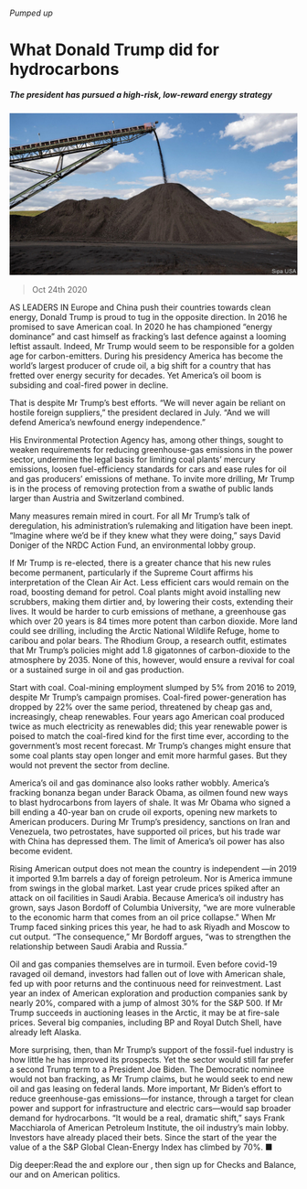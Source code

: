 ###### Pumped up

# What Donald Trump did for hydrocarbons 

##### The president has pursued a high-risk, low-reward energy strategy 

![image](images/20201024_USP501.jpg) 

> Oct 24th 2020 

AS LEADERS IN Europe and China push their countries towards clean energy, Donald Trump is proud to tug in the opposite direction. In 2016 he promised to save American coal. In 2020 he has championed “energy dominance” and cast himself as fracking’s last defence against a looming leftist assault. Indeed, Mr Trump would seem to be responsible for a golden age for carbon-emitters. During his presidency America has become the world’s largest producer of crude oil, a big shift for a country that has fretted over energy security for decades. Yet America’s oil boom is subsiding and coal-fired power in decline.

That is despite Mr Trump’s best efforts. “We will never again be reliant on hostile foreign suppliers,” the president declared in July. “And we will defend America’s newfound energy independence.”


His Environmental Protection Agency has, among other things, sought to weaken requirements for reducing greenhouse-gas emissions in the power sector, undermine the legal basis for limiting coal plants’ mercury emissions, loosen fuel-efficiency standards for cars and ease rules for oil and gas producers’ emissions of methane. To invite more drilling, Mr Trump is in the process of removing protection from a swathe of public lands larger than Austria and Switzerland combined.

Many measures remain mired in court. For all Mr Trump’s talk of deregulation, his administration’s rulemaking and litigation have been inept. “Imagine where we’d be if they knew what they were doing,” says David Doniger of the NRDC Action Fund, an environmental lobby group.

If Mr Trump is re-elected, there is a greater chance that his new rules become permanent, particularly if the Supreme Court affirms his interpretation of the Clean Air Act. Less efficient cars would remain on the road, boosting demand for petrol. Coal plants might avoid installing new scrubbers, making them dirtier and, by lowering their costs, extending their lives. It would be harder to curb emissions of methane, a greenhouse gas which over 20 years is 84 times more potent than carbon dioxide. More land could see drilling, including the Arctic National Wildlife Refuge, home to caribou and polar bears. The Rhodium Group, a research outfit, estimates that Mr Trump’s policies might add 1.8 gigatonnes of carbon-dioxide to the atmosphere by 2035. None of this, however, would ensure a revival for coal or a sustained surge in oil and gas production.

Start with coal. Coal-mining employment slumped by 5% from 2016 to 2019, despite Mr Trump’s campaign promises. Coal-fired power-generation has dropped by 22% over the same period, threatened by cheap gas and, increasingly, cheap renewables. Four years ago American coal produced twice as much electricity as renewables did; this year renewable power is poised to match the coal-fired kind for the first time ever, according to the government’s most recent forecast. Mr Trump’s changes might ensure that some coal plants stay open longer and emit more harmful gases. But they would not prevent the sector from decline.

America’s oil and gas dominance also looks rather wobbly. America’s fracking bonanza began under Barack Obama, as oilmen found new ways to blast hydrocarbons from layers of shale. It was Mr Obama who signed a bill ending a 40-year ban on crude oil exports, opening new markets to American producers. During Mr Trump’s presidency, sanctions on Iran and Venezuela, two petrostates, have supported oil prices, but his trade war with China has depressed them. The limit of America’s oil power has also become evident.

Rising American output does not mean the country is independent —in 2019 it imported 9.1m barrels a day of foreign petroleum. Nor is America immune from swings in the global market. Last year crude prices spiked after an attack on oil facilities in Saudi Arabia. Because America’s oil industry has grown, says Jason Bordoff of Columbia University, “we are more vulnerable to the economic harm that comes from an oil price collapse.” When Mr Trump faced sinking prices this year, he had to ask Riyadh and Moscow to cut output. “The consequence,” Mr Bordoff argues, “was to strengthen the relationship between Saudi Arabia and Russia.”

Oil and gas companies themselves are in turmoil. Even before covid-19 ravaged oil demand, investors had fallen out of love with American shale, fed up with poor returns and the continuous need for reinvestment. Last year an index of American exploration and production companies sank by nearly 20%, compared with a jump of almost 30% for the S&amp;P 500. If Mr Trump succeeds in auctioning leases in the Arctic, it may be at fire-sale prices. Several big companies, including BP and Royal Dutch Shell, have already left Alaska.

More surprising, then, than Mr Trump’s support of the fossil-fuel industry is how little he has improved its prospects. Yet the sector would still far prefer a second Trump term to a President Joe Biden. The Democratic nominee would not ban fracking, as Mr Trump claims, but he would seek to end new oil and gas leasing on federal lands. More important, Mr Biden’s effort to reduce greenhouse-gas emissions—for instance, through a target for clean power and support for infrastructure and electric cars—would sap broader demand for hydrocarbons. “It would be a real, dramatic shift,” says Frank Macchiarola of American Petroleum Institute, the oil industry’s main lobby. Investors have already placed their bets. Since the start of the year the value of a the S&amp;P Global Clean-Energy Index has climbed by 70%. ■

Dig deeper:Read the  and explore our , then sign up for Checks and Balance, our  and  on American politics.

